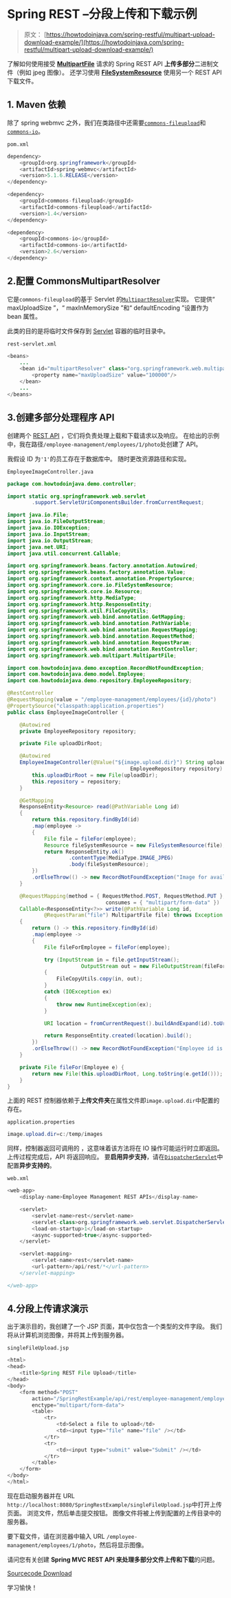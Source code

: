 # Spring REST –分段上传和下载示例

> 原文： [https://howtodoinjava.com/spring-restful/multipart-upload-download-example/](https://howtodoinjava.com/spring-restful/multipart-upload-download-example/)

了解如何使用接受 **[MultipartFile](https://docs.spring.io/spring/docs/current/javadoc-api/org/springframework/web/multipart/MultipartFile.html)** 请求的 Spring REST API **上传多部分**二进制文件（例如 jpeg 图像）。 还学习使用 **[FileSystemResource](https://docs.spring.io/spring-framework/docs/current/javadoc-api/org/springframework/core/io/FileSystemResource.html)** 使用另一个 REST API 下载文件。

## 1\. Maven 依赖

除了 spring webmvc 之外，我们在类路径中还需要[`commons-fileupload`](https://mvnrepository.com/artifact/commons-fileupload/commons-fileupload)和[`commons-io`](https://mvnrepository.com/artifact/commons-io/commons-io)。

`pom.xml`

```java
dependency>
	<groupId>org.springframework</groupId>
	<artifactId>spring-webmvc</artifactId>
	<version>5.1.6.RELEASE</version>
</dependency>

<dependency>
	<groupId>commons-fileupload</groupId>
	<artifactId>commons-fileupload</artifactId>
	<version>1.4</version>
</dependency>

<dependency>
	<groupId>commons-io</groupId>
	<artifactId>commons-io</artifactId>
	<version>2.6</version>
</dependency>

```

## 2.配置 CommonsMultipartResolver

它是`commons-fileupload`的基于 Servlet 的[`MultipartResolver`](https://docs.spring.io/spring/docs/current/javadoc-api/org/springframework/web/multipart/commons/CommonsMultipartResolver.html)实现。 它提供“ maxUploadSize ”，“ maxInMemorySize ”和“ defaultEncoding ”设置作为 bean 属性。

此类的目的是将临时文件保存到 [Servlet](https://howtodoinjava.com/servlets/complete-java-servlets-tutorial/) 容器的临时目录中。

`rest-servlet.xml`

```java
<beans>
	...
	<bean id="multipartResolver" class="org.springframework.web.multipart.commons.CommonsMultipartResolver">
		<property name="maxUploadSize" value="100000"/>
	</bean>
	...
</beans>

```

## 3.创建多部分处理程序 API

创建两个 [REST API](http://restfulapi.net/) ，它们将负责处理上载和下载请求以及响应。 在给出的示例中，我在路径`/employee-management/employees/1/photo`处创建了 API。

我假设 ID 为`'1'`的员工存在于数据库中。 随时更改资源路径和实现。

`EmployeeImageController.java`

```java
package com.howtodoinjava.demo.controller;

import static org.springframework.web.servlet
		.support.ServletUriComponentsBuilder.fromCurrentRequest;

import java.io.File;
import java.io.FileOutputStream;
import java.io.IOException;
import java.io.InputStream;
import java.io.OutputStream;
import java.net.URI;
import java.util.concurrent.Callable;

import org.springframework.beans.factory.annotation.Autowired;
import org.springframework.beans.factory.annotation.Value;
import org.springframework.context.annotation.PropertySource;
import org.springframework.core.io.FileSystemResource;
import org.springframework.core.io.Resource;
import org.springframework.http.MediaType;
import org.springframework.http.ResponseEntity;
import org.springframework.util.FileCopyUtils;
import org.springframework.web.bind.annotation.GetMapping;
import org.springframework.web.bind.annotation.PathVariable;
import org.springframework.web.bind.annotation.RequestMapping;
import org.springframework.web.bind.annotation.RequestMethod;
import org.springframework.web.bind.annotation.RequestParam;
import org.springframework.web.bind.annotation.RestController;
import org.springframework.web.multipart.MultipartFile;

import com.howtodoinjava.demo.exception.RecordNotFoundException;
import com.howtodoinjava.demo.model.Employee;
import com.howtodoinjava.demo.repository.EmployeeRepository;

@RestController
@RequestMapping(value = "/employee-management/employees/{id}/photo")
@PropertySource("classpath:application.properties")
public class EmployeeImageController {

	@Autowired
	private EmployeeRepository repository;

	private File uploadDirRoot;

	@Autowired
	EmployeeImageController(@Value("${image.upload.dir}") String uploadDir, 
										EmployeeRepository repository) {
		this.uploadDirRoot = new File(uploadDir);
		this.repository = repository;
	}

	@GetMapping
	ResponseEntity<Resource> read(@PathVariable Long id) 
	{
		return this.repository.findById(id)
		.map(employee -> 
		{
			File file = fileFor(employee);
			Resource fileSystemResource = new FileSystemResource(file);
			return ResponseEntity.ok()
					.contentType(MediaType.IMAGE_JPEG)
					.body(fileSystemResource);
		})
		.orElseThrow(() -> new RecordNotFoundException("Image for available"));
	}

	@RequestMapping(method = { RequestMethod.POST, RequestMethod.PUT }, 
								consumes = { "multipart/form-data" })
	Callable<ResponseEntity<?>> write(@PathVariable Long id, 
			@RequestParam("file") MultipartFile file) throws Exception 
	{
		return () -> this.repository.findById(id)
		.map(employee -> 
		{
			File fileForEmployee = fileFor(employee);

			try (InputStream in = file.getInputStream(); 
						OutputStream out = new FileOutputStream(fileForEmployee)) 
			{
				FileCopyUtils.copy(in, out);
			} 
			catch (IOException ex) 
			{
				throw new RuntimeException(ex);
			}

			URI location = fromCurrentRequest().buildAndExpand(id).toUri();

			return ResponseEntity.created(location).build();
		})
		.orElseThrow(() -> new RecordNotFoundException("Employee id is not present in database"));
	}

	private File fileFor(Employee e) {
		return new File(this.uploadDirRoot, Long.toString(e.getId()));
	}
}

```

上面的 REST 控制器依赖于**上传文件夹**在属性文件即`image.upload.dir`中配置的存在。

`application.properties`

```java
image.upload.dir=c:/temp/images

```

同样，控制器返回可调用的 **[](https://howtodoinjava.com/java/multi-threading/java-callable-future-example/)**，这意味着该方法将在 IO 操作可能运行时立即返回。 上传过程完成后，API 将返回响应。 要**启用异步支持**，请在[`DispatcherServlet`](https://howtodoinjava.com/spring5/webmvc/spring-dispatcherservlet-tutorial/)中配置**异步支持的**。

`web.xml`

```java
<web-app>
	<display-name>Employee Management REST APIs</display-name>

	<servlet>
		<servlet-name>rest</servlet-name> 
		<servlet-class>org.springframework.web.servlet.DispatcherServlet</servlet-class>
		<load-on-startup>1</load-on-startup>
		<async-supported>true</async-supported>
	</servlet>

	<servlet-mapping>
		<servlet-name>rest</servlet-name>
		<url-pattern>/api/rest/*</url-pattern>
	</servlet-mapping>

</web-app>

```

## 4.分段上传请求演示

出于演示目的，我创建了一个 JSP 页面，其中仅包含一个类型的文件字段。 我们将从计算机浏览图像，并将其上传到服务器。

`singleFileUpload.jsp`

```java
<html>
<head>
	<title>Spring REST File Upload</title>
</head>
<body>
	<form method="POST" 
		action="/SpringRestExample/api/rest/employee-management/employees/1/photo"
		enctype="multipart/form-data">
		<table>
			<tr>
				<td>Select a file to upload</td>
				<td><input type="file" name="file" /></td>
			</tr>
			<tr>
				<td><input type="submit" value="Submit" /></td>
			</tr>
		</table>
	</form>
</body>
</html>

```

现在启动服务器并在 URL `http://localhost:8080/SpringRestExample/singleFileUpload.jsp`中打开上传页面。 浏览文件，然后单击提交按钮。 图像文件将被上传到配置的上传目录中的服务器。

要下载文件，请在浏览器中输入 URL `/employee-management/employees/1/photo`，然后将显示图像。

请问您有关创建 **Spring MVC REST API 来处理多部分文件上传和下载**的问题。

[Sourcecode Download](https://howtodoinjava.com/wp-content/downloads/SpringRestMultiPartExample.zip)

学习愉快！